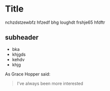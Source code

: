# Title

nchzdstzewbfz hfzedf bhg loughdt frshje65 hfdftr

## subheader
* bka
* khjgds
* kehdv
* khjg

As Grace Hopper said:
> I’ve always been more interested

